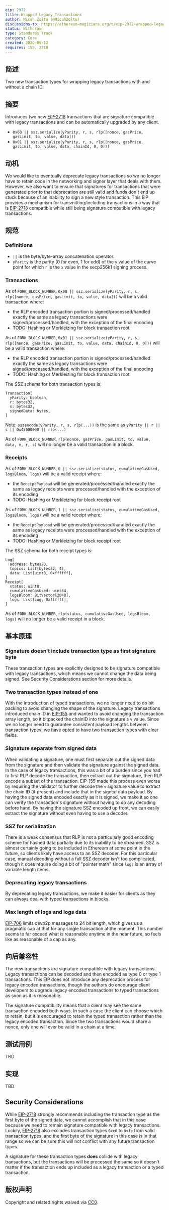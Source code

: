 ```yaml
---
eip: 2972
title: Wrapped Legacy Transactions
author: Micah Zoltu (@MicahZoltu)
discussions-to: https://ethereum-magicians.org/t/eip-2972-wrapped-legacy-transactions/4604
status: Withdrawn
type: Standards Track
category: Core
created: 2020-09-12
requires: 155, 2718
---
```


## 简述
Two new transaction types for wrapping legacy transactions with and without a chain ID.

## 摘要
Introduces two new [EIP-2718](./eip-2718.md) transactions that are signature compatible with legacy transactions and can be automatically upgraded by any client.

* `0x00 || ssz.serialize(yParity, r, s, rlp([nonce, gasPrice, gasLimit, to, value, data]))`
* `0x01 || ssz.serialize(yParity, r, s, rlp([nonce, gasPrice, gasLimit, to, value, data, chainId, 0, 0]))`

## 动机
We would like to eventually deprecate legacy transactions so we no longer have to retain code in the networking and signer layer that deals with them. However, we also want to ensure that signatures for transactions that were generated prior to that deprecation are still valid and funds don't end up stuck because of an inability to sign a new style transaction. This EIP provides a mechanism for transmitting/including transactions in a way that is [EIP-2718](./eip-2718.md) compatible while still being signature compatible with legacy transactions.

## 规范
### Definitions
* `||` is the byte/byte-array concatenation operator.
* `yParity` is the parity (0 for even, 1 for odd) of the `y` value of the curve point for which `r` is the `x` value in the secp256k1 signing process.

### Transactions
As of `FORK_BLOCK_NUMBER`, `0x00 || ssz.serialize(yParity, r, s, rlp([nonce, gasPrice, gasLimit, to, value, data]))` will be a valid transaction where:
* the RLP encoded transaction portion is signed/processed/handled exactly the same as legacy transactions were signed/processed/handled, with the exception of the final encoding
* TODO: Hashing or Merkleizing for block transaction root

As of `FORK_BLOCK_NUMBER`, `0x01 || ssz.serialize(yParity, r, s, rlp([nonce, gasPrice, gasLimit, to, value, data, chainId, 0, 0]))` will be a valid transaction where:
* the RLP encoded transaction portion is signed/processed/handled exactly the same as legacy transactions were signed/processed/handled, with the exception of the final encoding
* TODO: Hashing or Merkleizing for block transaction root

The SSZ schema for both transaction types is:
  ```
  Transaction[
    yParity: boolean,
    r: bytes32,
    s: bytes32,
    signedData: bytes,
  ]
  ```

Note: `sszencode(yParity, r, s, rlp(...))` is the same as `yParity || r || s || 0x45000000 || rlp(...)`

As of `FORK_BLOCK_NUMBER`, `rlp(nonce, gasPrice, gasLimit, to, value, data, v, r, s)` will no longer be a valid transaction in a block.

### Receipts
As of `FORK_BLOCK_NUMBER`, `0 || ssz.serialize(status, cumulativeGasUsed, logsBloom, logs)` will be a valid receipt where:
* the `ReceiptPayload` will be generated/processed/handled exactly the same as legacy receipts were processed/handled with the exception of its encoding
* TODO: Hashing or Merkleizing for block receipt root

As of `FORK_BLOCK_NUMBER`, `1 || ssz.serialize(status, cumulativeGasUsed, logsBloom, logs)` will be a valid receipt where:
* the `ReceiptPayload` will be generated/processed/handled exactly the same as legacy receipts were processed/handled with the exception of its encoding
* TODO: Hashing or Merkleizing for block receipt root

The SSZ schema for both receipt types is:
```
Log[
  address: bytes20,
  topics: List[bytes32, 4],
  data: List[uint8, 0xffffff],
]
Receipt[
  status: uint8,
  cumulativeGasUsed: uint64,
  logsBloom: BitVector[2048],
  logs: List[Log, 0xffffff],
]
```

As of `FORK_BLOCK_NUMBER`, `rlp(status, cumulativeGasUsed, logsBloom, logs)` will no longer be a valid receipt in a block.

## 基本原理
### Signature doesn't include transaction type as first signature byte
These transaction types are explicitly designed to be signature compatible with legacy transactions, which means we cannot change the data being signed. See Security Considerations section for more details.
### Two transaction types instead of one
With the introduction of typed transactions, we no longer need to do bit packing to avoid changing the shape of the signature. Legacy transactions introduced chain ID in [EIP-155](./eip-155.md) and wanted to avoid changing the transaction array length, so it bitpacked the chainID into the signature's `v` value. Since we no longer need to guarantee consistent payload lengths between transaction types, we have opted to have two transaction types with clear fields.
### Signature separate from signed data
When validating a signature, one must first separate out the signed data from the signature and then validate the signature against the signed data. In the case of legacy transactions, this was a bit of a burden since you had to first RLP decode the transaction, then extract out the signature, then RLP encode a subset of the transaction. EIP-155 made this process even worse by requiring the validator to further decode the `v` signature value to extract the chain ID (if present) and include that in the signed data payload. By having the signed data encoded exactly as it is signed, we make it so one can verify the transaction's signature without having to do any decoding before hand. By having the signature SSZ encoded up front, we can easily extract the signature without even having to use a decoder.
### SSZ for serialization
There is a weak consensus that RLP is not a particularly good encoding scheme for hashed data partially due to its inability to be streamed. SSZ is almost certainly going to be included in Ethereum at some point in the future, so clients likely have access to an SSZ decoder. For this particular case, manual decoding without a full SSZ decoder isn't too complicated, though it does require doing a bit of "pointer math" since `logs` is an array of variable length items.
### Deprecating legacy transactions
By deprecating legacy transactions, we make it easier for clients as they can always deal with typed transactions in blocks.
### Max length of logs and logs data
[EIP-706](./eip-706.md) limits devp2p messages to 24 bit length, which gives us a pragmatic cap at that for any single transaction at the moment. This number seems to far exceed what is reasonable anytime in the near future, so feels like as reasonable of a cap as any.

## 向后兼容性
The new transactions are signature compatible with legacy transactions. Legacy transactions can be decoded and then encoded as type 0 or type 1 transactions. This EIP does not introduce any deprecation process for legacy encoded transactions, though the authors do encourage client developers to upgrade legacy encoded transactions to typed transactions as soon as it is reasonable.

The signature compatibility means that a client may see the same transaction encoded both ways. In such a case the client can choose which to retain, but it is encouraged to retain the typed transaction rather than the legacy encoded transaction. Since the two transactions would share a nonce, only one will ever be valid in a chain at a time.

## 测试用例
TBD

## 实现
TBD

## Security Considerations
While [EIP-2718](./eip-2718.md) strongly recommends including the transaction type as the first byte of the signed data, we cannot accomplish that in this case because we need to remain signature compatible with legacy transactions. Luckily, [EIP-2718](./eip-2718.md) also excludes transaction types `0xc0` to `0xfe` from valid transaction types, and the first byte of the signature in this case is in that range so we can be sure this will not conflict with any future transaction types.

A signature for these transaction types **does** collide with legacy transactions, but the transactions will be processed the same so it doesn't matter if the transaction ends up included as a legacy transaction or a typed transaction.

## 版权声明
Copyright and related rights waived via [CC0](../LICENSE.md).
